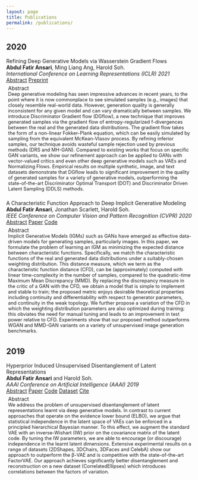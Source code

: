 ```yaml
---
layout: page
title: Publications
permalink: /publications/
---
```



<div class="container">
   <h2>2020</h2>
   <div class="row">
      <div class="col-md-12">
         <span class="text-info">Refining Deep Generative Models via Wasserstein Gradient Flows</span>
         <br />
         <b>Abdul Fatir Ansari</b>, Ming Liang Ang, Harold Soh.
         <br />
         <i>International Conference on Learning Representations (ICLR) 2021</i>
         <br />
         <a class="btn btn-outline-success btn-sm" data-toggle="collapse" href="#ansari21abstract" role="button" aria-expanded="false" aria-controls="ansari21abstract">Abstract</a>
         <a href="https://arxiv.org/abs/2012.00780" role="button" class="btn btn-outline-success btn-sm">Preprint</a>
         <!-- <a href="#" role="button" class="btn btn-outline-success btn-sm">Code</a> -->
         <div class="collapse" id="ansari21abstract" style="padding: 5px;">
            <div class="card border-success mb-3">
               <div class="card-header">Abstract</div>
               <div class="card-body">
                  <div class="card-text text-justify font-italic" style="font-size:0.8rem;">
                  Deep generative modeling has seen impressive advances in recent years, to the point where it is now commonplace to see simulated samples (e.g., images) that closely resemble real-world data. However, generation quality is generally inconsistent for any given model and can vary dramatically between samples. We introduce Discriminator Gradient flow (DGflow), a new technique that improves generated samples via the gradient flow of entropy-regularized f-divergences between the real and the generated data distributions. The gradient flow takes the form of a non-linear Fokker-Plank equation, which can be easily simulated by sampling from the equivalent McKean-Vlasov process. By refining inferior samples, our technique avoids wasteful sample rejection used by previous methods (DRS and MH-GAN). Compared to existing works that focus on specific GAN variants, we show our refinement approach can be applied to GANs with vector-valued critics and even other deep generative models such as VAEs and Normalizing Flows. Empirical results on multiple synthetic, image, and text datasets demonstrate that DGflow leads to significant improvement in the quality of generated samples for a variety of generative models, outperforming the state-of-the-art Discriminator Optimal Transport (DOT) and Discriminator Driven Latent Sampling (DDLS) methods.
                  </div>
               </div>
            </div>
         </div>
      </div>
   </div>
   <br />
   <div class="row">
      <div class="col-md-12">
         <span class="text-info">A Characteristic Function Approach to Deep Implicit Generative Modeling</span>
         <br />
         <b>Abdul Fatir Ansari</b>, Jonathan Scarlett, Harold Soh.
         <br />
         <i>IEEE Conference on Computer Vision and Pattern Recognition (CVPR) 2020</i>
         <br />
         <a class="btn btn-outline-success btn-sm" data-toggle="collapse" href="#cvpr20abstract" role="button" aria-expanded="false" aria-controls="cvpr20abstract">Abstract</a>
         <a href="https://arxiv.org/abs/1909.07425" role="button" class="btn btn-outline-success btn-sm">Paper</a>
         <a href="https://github.com/crslab/OCFGAN" role="button" class="btn btn-outline-success btn-sm">Code</a>
         <div class="collapse" id="cvpr20abstract" style="padding: 5px;">
            <div class="card border-success mb-3">
               <div class="card-header">Abstract</div>
               <div class="card-body">
                  <div class="card-text text-justify font-italic" style="font-size:0.8rem;">
                  Implicit Generative Models (IGMs) such as GANs have emerged as effective data-driven models for generating samples, particularly images. In this paper, we formulate the problem of learning an IGM as minimizing the expected distance between characteristic functions. Specifically, we match the characteristic functions of the real and generated data distributions under a suitably-chosen weighting distribution. This distance measure, which we term as the characteristic function distance (CFD), can be (approximately) computed with linear time-complexity in the number of samples, compared to the quadratic-time Maximum Mean Discrepancy (MMD). By replacing the discrepancy measure in the critic of a GAN with the CFD, we obtain a model that is simple to implement and stable to train; the proposed metric enjoys desirable theoretical properties including continuity and differentiability with respect to generator parameters, and continuity in the weak topology. We further propose a variation of the CFD in which the weighting distribution parameters are also optimized during training; this obviates the need for manual tuning and leads to an improvement in test power relative to CFD. Experiments show that our proposed method outperforms WGAN and MMD-GAN variants on a variety of unsupervised image generation benchmarks.
                  </div>
               </div>
            </div>
         </div>
      </div>
   </div>
</div>

<div class="container">
   <h2>2019</h2>
   <div class="row">
      <div class="col-md-12">
         <span class="text-info">Hyperprior Induced Unsupervised Disentanglement of Latent Representations</span>
         <br />
         <b>Abdul Fatir Ansari</b> and Harold Soh.
         <br />
         <i>AAAI Conference on Artificial Intelligence (AAAI) 2019</i>
         <br />
         <a class="btn btn-outline-success btn-sm" data-toggle="collapse" href="#aaai19abstract" role="button" aria-expanded="false" aria-controls="aaai19abstract">Abstract</a>
         <a href="https://www.aaai.org/ojs/index.php/AAAI/article/view/4185" role="button" class="btn btn-outline-success btn-sm">Paper</a> <a href="https://github.com/crslab/CHyVAE" role="button" class="btn btn-outline-success btn-sm">Code</a> <a href="https://github.com/crslab/correlated-ellipses" role="button" class="btn btn-outline-success btn-sm">Dataset</a>
         <a class="btn btn-outline-success btn-sm" href="{{ site.base }}/files/bib/aaai19cite.txt" target="_blank" role="button">Cite</a>
         <div class="collapse" id="aaai19abstract" style="padding: 5px;">
            <div class="card border-success mb-3">
               <div class="card-header">Abstract</div>
               <div class="card-body">
                  <div class="card-text text-justify font-italic" style="font-size:0.8rem;">
                  We address the problem of unsupervised disentanglement of latent representations learnt via deep generative models. In contrast to current approaches that operate on the evidence lower bound (ELBO), we argue that statistical independence in the latent space of VAEs can be enforced in a principled hierarchical Bayesian manner. To this effect, we augment the standard VAE with an inverse-Wishart (IW) prior on the covariance matrix of the latent code. By tuning the IW parameters, we are able to encourage (or discourage) independence in the learnt latent dimensions. Extensive experimental results on a range of datasets (2DShapes, 3DChairs, 3DFaces and CelebA) show our approach to outperform the β-VAE and is competitive with the state-of-the-art FactorVAE. Our approach achieves significantly better disentanglement and reconstruction on a new dataset (CorrelatedEllipses) which introduces correlations between the factors of variation.
                  </div>
               </div>
            </div>
         </div>
      </div>
   </div>
</div>

